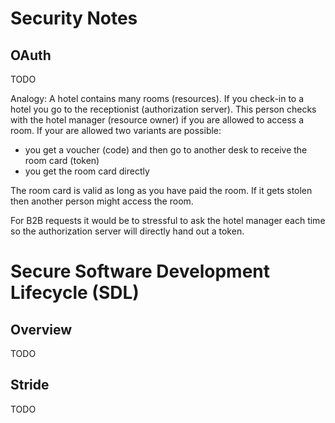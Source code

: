# Security Notes
## OAuth
TODO

Analogy:
A hotel contains many rooms (resources). If you check-in to a hotel you go to the receptionist (authorization server). This person checks with the hotel manager (resource owner) if you are allowed to access a room.
If your are allowed two variants are possible:
- you get a voucher (code) and then go to another desk to receive the room card (token)
- you get the room card directly

The room card is valid as long as you have paid the room. If it gets stolen then another person might access the room.

For B2B requests it would be to stressful to ask the hotel manager each time so the authorization server will directly hand out a token.

# Secure Software Development Lifecycle (SDL)
## Overview
TODO

## Stride
TODO
